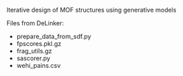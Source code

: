Iterative design of MOF structures using generative models

Files from DeLinker:
- prepare_data_from_sdf.py
- fpscores.pkl.gz
- frag_utils.gz
- sascorer.py
- wehi_pains.csv